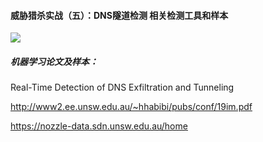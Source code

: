 #### 威胁猎杀实战（五）：DNS隧道检测 相关检测工具和样本

![](https://i.imgur.com/C82pNGG.jpg)

##### 机器学习论文及样本：

Real-Time Detection of DNS Exfiltration and Tunneling

http://www2.ee.unsw.edu.au/~hhabibi/pubs/conf/19im.pdf

https://nozzle-data.sdn.unsw.edu.au/home
